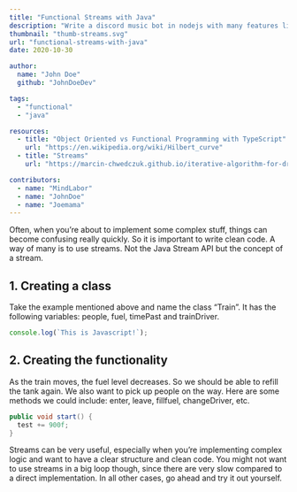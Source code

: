 ```yaml
---
title: "Functional Streams with Java"
description: "Write a discord music bot in nodejs with many features like showing lyrics and streaming youtube videos."
thumbnail: "thumb-streams.svg"
url: "functional-streams-with-java"
date: 2020-10-30

author:
  name: "John Doe"
  github: "JohnDoeDev"

tags: 
  - "functional"
  - "java"

resources:
  - title: "Object Oriented vs Functional Programming with TypeScript"
    url: "https://en.wikipedia.org/wiki/Hilbert_curve"
  - title: "Streams"
    url: "https://marcin-chwedczuk.github.io/iterative-algorithm-for-drawing-hilbert-curve"

contributors:
  - name: "MindLabor"
  - name: "JohnDoe"
  - name: "Joemama"
---
```


Often, when you’re about to implement some complex stuff, things can become confusing really quickly. 
So it is important to write clean code. A way of many is to use streams. Not the Java Stream API but the concept of a stream.
			
## 1. Creating a class
Take the example mentioned above and name the class “Train”. It has the following variables: people, fuel, timePast and trainDriver.

```js
console.log(`This is Javascript!`);
```

## 2. Creating the functionality
As the train moves, the fuel level decreases. So we should be able to refill the tank again. 
We also want to pick up people on the way. Here are some methods we could include: enter, leave, fillfuel, changeDriver, etc.

```java
public void start() {
  test += 900f;
}
```

Streams can be very useful, especially when you’re implementing complex logic and want to have a clear structure and clean code. You might not want to use streams in a big loop though, 
since there are very slow compared to a direct implementation. In all other cases, go ahead and try it out yourself.
